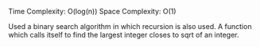 Time Complexity: O(log(n))
Space Complexity: O(1)

Used a binary search algorithm in which recursion is also used. A function which calls itself to find the largest integer closes to sqrt of an integer.
